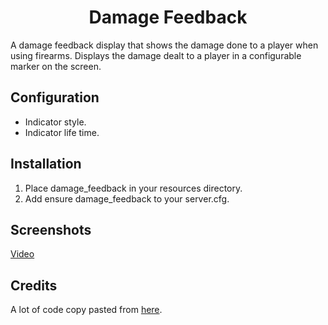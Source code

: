 <h1 align="center">Damage Feedback</h1>


A damage feedback display that shows the damage done to a player when using firearms. Displays the damage dealt to a player in a configurable marker on the screen.


## Configuration
 - Indicator style.
 - Indicator life time.

## Installation
1. Place damage_feedback in your resources directory.
2. Add ensure damage_feedback to your server.cfg.

## Screenshots
[Video](https://streamable.com/p9p5cw)

## Credits
A lot of code copy pasted from [here](https://github.com/NIYCCO/niycco_hitmarker).
